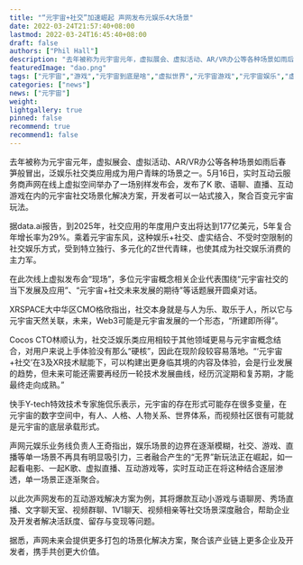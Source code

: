```yaml
---
title: "“元宇宙+社交”加速崛起 声网发布元娱乐4大场景"
date: 2022-03-24T21:57:40+08:00
lastmod: 2022-03-24T16:45:40+08:00
draft: false
authors: ["Phil Hall"]
description: "去年被称为元宇宙元年，虚拟展会、虚拟活动、AR/VR办公等各种场景如雨后春笋般冒出，泛娱乐社交类应用成为用户青睐的场景之一。5月16日，实时互动云服务商声网在线上虚拟空间举办了一场别样发布会，发布了K 歌、语聊、直播、互动游戏在内的元宇宙社交场景化解决方案，开发者可以一站式接入，聚合百变元宇宙玩法。"
featuredImage: "dao.png"
tags: ["元宇宙","游戏","元宇宙到底是啥","虚拟世界","元宇宙游戏","元宇宙娱乐","虚拟活动"]
categories: ["news"]
news: ["元宇宙"]
weight: 
lightgallery: true
pinned: false
recommend: true
recommend1: false
---
```



去年被称为元宇宙元年，虚拟展会、虚拟活动、AR/VR办公等各种场景如雨后春笋般冒出，泛娱乐社交类应用成为用户青睐的场景之一。5月16日，实时互动云服务商声网在线上虚拟空间举办了一场别样发布会，发布了K 歌、语聊、直播、互动游戏在内的元宇宙社交场景化解决方案，开发者可以一站式接入，聚合百变元宇宙玩法。

据data.ai报告，到2025年，社交应用的年度用户支出将达到177亿美元，5年复合年增长率为29%。乘着元宇宙东风，这种娱乐+社交、虚实结合、不受时空限制的社交娱乐方式，受到特立独行、多元化的Z世代青睐，也使其成为社交娱乐消费的主力军。

在此次线上虚拟发布会“现场”，多位元宇宙概念相关企业代表围绕“元宇宙社交的当下发展及应用”、“元宇宙+社交未来发展的期待”等话题展开圆桌对话。

XRSPACE大中华区CMO格欣指出，社交本身就是与人为乐、取乐于人，所以它与元宇宙天然关联，未来，Web3可能是元宇宙发展的一个形态，“所建即所得”。

Cocos CTO林顺认为，社交泛娱乐类应用相较于其他领域更易与元宇宙概念结合，对用户来说上手体验没有那么“硬核”，因此在现阶段较容易落地。“‘元宇宙+社交’在3及XR技术赋能下，可以构建出更身临其境的内容及体验，会是行业发展的趋势，但未来可能还需要再经历一轮技术发展曲线，经历沉淀期和复苏期，才能最终走向成熟。”

快手Y-tech特效技术专家施侃乐表示，元宇宙的存在形式可能存在很多变量，在元宇宙的数字空间中，有人、人格、人物关系、世界体系，而视频社区很有可能就是元宇宙的底层承载形式。

声网元娱乐业务线负责人王奇指出，娱乐场景的边界在逐渐模糊，社交、游戏、直播等单一场景不再具有明显吸引力，三者融合产生的“无界”新玩法正在崛起，如一起看电影、一起K歌、虚拟直播、互动游戏等，实时互动正在将这种结合逐层渗透，单一场景正逐渐聚合。

以此次声网发布的互动游戏解决方案为例，其将爆款互动小游戏与语聊房、秀场直播、文字聊天室、视频群聊、1V1聊天、视频相亲等社交场景深度融合，帮助企业及开发者解决活跃度、留存与变现等问题。

据悉，声网未来会提供更多打包的场景化解决方案，聚合该产业链上更多企业及开发者，携手共创更大价值。